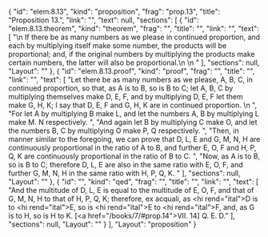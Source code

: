 {
  "id": "elem.8.13",
  "kind": "proposition",
  "frag": "prop.13",
  "title": "Proposition 13.",
  "link": "",
  "text": null,
  "sections": [
    {
      "id": "elem.8.13.theorem",
      "kind": "theorem",
      "frag": "",
      "title": "",
      "link": "",
      "text": [
        "\n       If there be as many numbers as we please in continued proportion, and each by multiplying itself make some number, the products will be proportional; and, if the original numbers by multiplying the products make certain numbers, the latter will also be proportional.\n       \n      "
      ],
      "sections": null,
      "Layout": ""
    },
    {
      "id": "elem.8.13.proof",
      "kind": "proof",
      "frag": "",
      "title": "",
      "link": "",
      "text": [
        "Let there be as many numbers as we please, A, B, C, in continued proportion, so that, as A is to B, so is B to C; let A, B, C by multiplying themselves make D, E, F, and by multiplying D, E, F let them make G, H, K; I say that D, E, F and G, H, K are in continued proportion. \n      ",
        "For let A by multiplying B make L, and let the numbers A, B by multiplying L make M. N respectively. ",
        "And again let B by multiplying C make O, and let the numbers B, C by multiplying O make P, Q respectively. ",
        "Then, in manner similar to the foregoing, we can prove that D, L, E and G, M, N, H are continuously proportional in the ratio of A to B, and further E, O, F and H, P, Q, K are continuously proportional in the ratio of B to C. ",
        "Now, as A is to B, so is B to C; therefore D, L, E are also in the same ratio with E, O, F, and further G, M, N, H in the same ratio with H, P, Q, K. "
      ],
      "sections": null,
      "Layout": ""
    },
    {
      "id": "",
      "kind": "qed",
      "frag": "",
      "title": "",
      "link": "",
      "text": [
        "And the multitude of D, L, E is equal to the multitude of E, O, F, and that of G, M, N, H to that of H, P, Q, K; therefore, ex acquali, as <hi rend=\"ital\">D</hi> is to <hi rend=\"ital\">E</hi>, so is <hi rend=\"ital\">E</hi> to <hi rend=\"ital\">F</hi>, and, as G is to H, so is H to K. [<a href=\"/books/7/#prop.14\">VII. 14</a>] Q. E. D."
      ],
      "sections": null,
      "Layout": ""
    }
  ],
  "Layout": "proposition"
}
